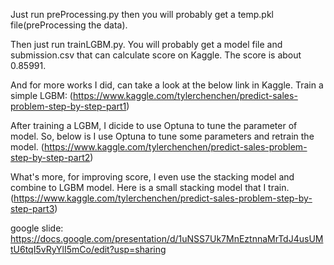 Just run preProcessing.py then you will probably get a temp.pkl file(preProcessing the data).

Then just run trainLGBM.py. You will probably get a model file and submission.csv that can calculate score on Kaggle. The score is about 0.85991.

And for more works I did, can take a look at the below link in Kaggle.
Train a simple LGBM:
(https://www.kaggle.com/tylerchenchen/predict-sales-problem-step-by-step-part1)

After training a LGBM, I dicide to use Optuna to tune the parameter of model.
So, below is I use Optuna to tune some parameters and retrain the model.
(https://www.kaggle.com/tylerchenchen/predict-sales-problem-step-by-step-part2)

What's more, for improving score, I even use the stacking model and combine to LGBM model.
Here is a small stacking model that I train.
(https://www.kaggle.com/tylerchenchen/predict-sales-problem-step-by-step-part3)

google slide:
https://docs.google.com/presentation/d/1uNSS7Uk7MnEztnnaMrTdJ4usUMtU6tqI5vRyYlI5mCo/edit?usp=sharing
